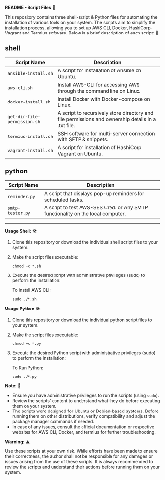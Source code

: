 **README - Script Files**  📝

This repository contains three shell-script & Python files for automating the installation of various tools on your system. The scripts aim to simplify the installation process, allowing you to set up AWS CLI, Docker, HashiCorp-Vagrant and Termius software. Below is a brief description of each script: 🚀

## shell

| Script Name                  | Description                                               |
| ---------------------------- | --------------------------------------------------------- |
| `ansible-install.sh`         | A script for installation of Ansible on Ubuntu.           |
| `aws-cli.sh`                 | Install AWS-CLI for accessing AWS through the command line on Linux. |
| `docker-install.sh`          | Install Docker with Docker-compose on Linux.              |
| `get-dir-file-permission.sh` | A script to recursively store directory and file permissions and ownership details in a .txt file. |
| `termius-install.sh`         | SSH software for multi-server connection with SFTP & snippets. |
| `vagrant-install.sh`         | A script for installation of HashiCorp Vagrant on Ubuntu.  |


## python

| Script Name           | Description                                                  |
| ----------------------| ------------------------------------------------------------ |
| `reminder.py`         | A script that displays pop-up reminders for scheduled tasks. |
| `smtp-tester.py`      | A script to test AWS-SES Cred. or Any SMTP functionality on the local computer. |


----------------------------------------------------------

**Usage Shell:** 🛠️

1. Clone this repository or download the individual shell script files to your system.

2. Make the script files executable: 

   ```
   chmod +x *.sh
   ```

3. Execute the desired script with administrative privileges (sudo) to perform the installation:

   To install AWS CLI:
     ```
     sudo ./*.sh
     ```
**Usage Python** 🛠️

1. Clone this repository or download the individual python script files to your system.

2. Make the script files executable:

   ```
   chmod +x *.py
   ```

3. Execute the desired Python script with administrative privileges (sudo) to perform the installation:

   To Run Python:
     ```
     sudo ./*.py
     ```

**Note:** 📌

- Ensure you have administrative privileges to run the scripts (using `sudo`).
- Review the scripts' content to understand what they do before executing them on your system.
- The scripts were designed for Ubuntu or Debian-based systems. Before running them on other distributions, verify compatibility and adjust the package manager commands if needed.
- In case of any issues, consult the official documentation or respective websites for AWS CLI, Docker, and termius for further troubleshooting.

**Warning:** ⚠️

Use these scripts at your own risk. While efforts have been made to ensure their correctness, the author shall not be responsible for any damages or issues arising from the use of these scripts. It is always recommended to review the scripts and understand their actions before running them on your system.
